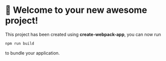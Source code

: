# 🚀 Welcome to your new awesome project!

This project has been created using **create-webpack-app**, you can now run

```bash
npm run build
```

to bundle your application.
